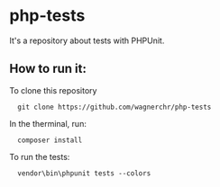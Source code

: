 # php-tests
It's a repository about tests with PHPUnit.

## How to run it:
To clone this repository
```
  git clone https://github.com/wagnerchr/php-tests
```
In the therminal, run:
```
  composer install
```
To run the tests:
```
  vendor\bin\phpunit tests --colors
```

